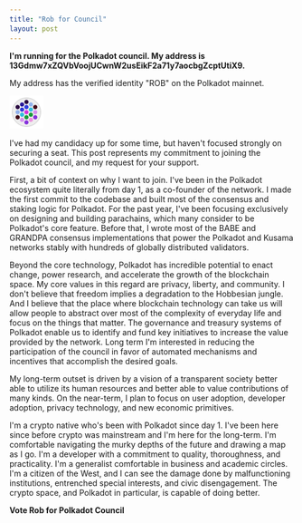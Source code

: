 ```yaml
---
title: "Rob for Council"
layout: post
---
```


**I'm running for the Polkadot council. My address is 13Gdmw7xZQVbVoojUCwnW2usEikF2a71y7aocbgZcptUtiX9.**



My address has the verified identity "ROB" on the Polkadot mainnet.

![](../assets/images/rob-council.png)               

I've had my candidacy up for some time, but haven't focused strongly on securing a seat. This post represents my commitment to joining the Polkadot council, and my request for your support.

First, a bit of context on why I want to join. I've been in the Polkadot ecosystem quite literally from day 1, as a co-founder of the network. I made the first commit to the codebase and built most of the consensus and staking logic for Polkadot. For the past year, I've been focusing exclusively on designing and building parachains, which many consider to be Polkadot's core feature. Before that, I wrote most of the BABE and GRANDPA consensus implementations that power the Polkadot and Kusama networks stably with hundreds of globally distributed validators.

Beyond the core technology, Polkadot has incredible potential to enact change, power research, and accelerate the growth of the blockchain space. My core values in this regard are privacy, liberty, and community. I don't believe that freedom implies a degradation to the Hobbesian jungle. And I believe that the place where blockchain technology can take us will allow people to abstract over most of the complexity of everyday life and focus on the things that matter. The governance and treasury systems of Polkadot enable us to identify and fund key initiatives to increase the value provided by the network. Long term I'm interested in reducing the participation of the council in favor of automated mechanisms and incentives that accomplish the desired goals.

My long-term outset is driven by a vision of a transparent society better able to utilize its human resources and better able to value contributions of many kinds. On the near-term, I plan to focus on user adoption, developer adoption, privacy technology, and new economic primitives. 

I'm a crypto native who's been with Polkadot since day 1. I've been here since before crypto was mainstream and I'm here for the long-term. I'm comfortable navigating the murky depths of the future and drawing a map as I go. I'm a developer with a commitment to quality, thoroughness, and practicality. I'm a generalist comfortable in business and academic circles. I'm a citizen of the West, and I can see the damage done by malfunctioning institutions, entrenched special interests, and civic disengagement. The crypto space, and Polkadot in particular, is capable of doing better.


**Vote Rob for Polkadot Council**